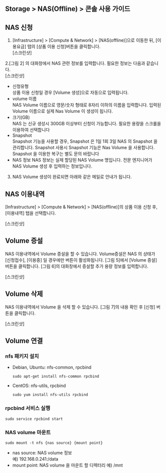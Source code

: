## Storage > NAS(Offline) > 콘솔 사용 가이드

## NAS 신청

1. [Infrastructure] > [Compute & Network] > [NAS(offline)]으로 이동한 뒤, [이용요금] 탭의 [상품 이용 신청]버튼을 클릭합니다.  
  [스크린샷]  

2.[그림 2] 의 대화창에서 NAS 관련 정보를 입력합니다. 필요한 정보는 다음과 같습니다.  
  [스크린샷]  
  * 신청유형  
    상품 이용 신청일 경우 [Volume 생성]으로 자동으로 입력됩니다.
  * volume 이름  
    NAS Volume 이름으로 영문/숫자 형태로 8자리 이하의 이름을 입력합니다. 입력된 Volume 이름으로 실제 Nas Volume 이 생성이 됩니다.
  * 크기(GB)  
    NAS 는 신규 생성시 300GB 이상부터 신청이 가능합니다. 필요한 용량을 스크롤을 이용하여 선택합니다
  * Snapshot  
    Snapshot 기능을 사용할 경우, Snapshot 은 1일 1회 3일 NAS 의 Snapshot 을 관리합니다. Snapshot 사용시 Snapshot 기능은 Nas Volume 을 사용합니다. Snapshot 을 이용한 복구는 별도 문의 바랍니다
  * NAS 정보
    NAS 정보는 실제 할당된 NAS Volume 명입니다. 전문 엔지니어가 NAS Volume 생성 후 입력하는 정보입니다.

3. NAS Volume 생성이 완료되면 아래와 같은 메일로 안내가 됩니다.


## NAS 이용내역

[Infrastructure] > [Compute & Network] > [NAS(offline)]의 상품 이용 신청 후, [이용내역] 탭을 선택합니다.  

[스크린샷] 

## Volume 증설

NAS 이용내역에서 Volume 증설을 할 수 있습니다. Volume증설은 NAS 의 상태가 [신청접수], [이용중] 일 경우에만 버튼이 활성화됩니다. [그림 5]에서 [Volume 증설] 버튼을 클릭합니다. [그림 6]의 대화창에서 증설할 추가 용량 정보를 입력합니다.

[스크린샷]

## Volume 삭제

NAS 이용내역에서 Volume 을 삭제 할 수 있습니다. [그림 7]의 내용 확인 후 [신청] 버튼을 클릭합니다.

[스크린샷]

## Volume 연결

### nfs 패키지 설치

  * Debian, Ubuntu: nfs-common, rpcbind  
    ```
    sudo apt-get install nfs-common rpcbind
    ````
  * CentOS: nfs-utils, rpcbind  
    ```
    sudo yum install nfs-utils rpcbind
    ```

### rpcbind 서비스 실행

```
sudo service rpcbind start
```

### NAS volume 마운트

```
sudo mount -t nfs {nas source} {mount point}
```

* nas source: NAS volume 정보  
  예) 192.168.0.241:/data
* mount point: NAS volume 을 마운트 할 디렉터리
  예) /mnt


